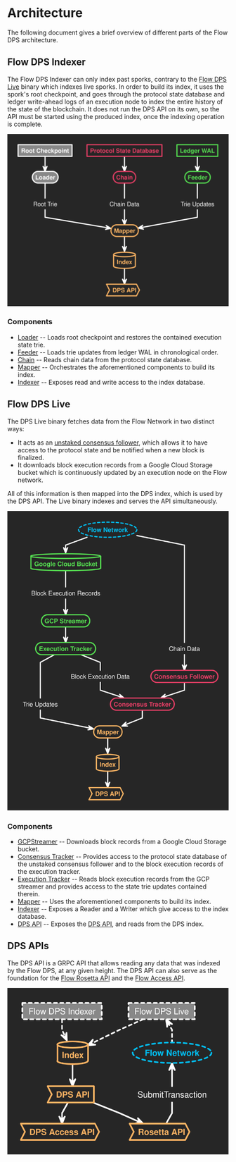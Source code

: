 # Architecture

The following document gives a brief overview of different parts of the Flow DPS architecture.

## Flow DPS Indexer

The Flow DPS Indexer can only index past sporks, contrary to the [Flow DPS Live](#flow-dps-live) binary which indexes live sporks.
In order to build its index, it uses the spork's root checkpoint, and goes through the protocol state database and ledger write-ahead logs of an execution node to index the entire history of the state of the blockchain.
It does not run the DPS API on its own, so the API must be started using the produced index, once the indexing operation is complete.

[![Flow DPS Indexer](./svg/flow_dps_indexer.svg)](./svg/flow_dps_indexer.svg)

### Components

* [Loader](https://pkg.go.dev/github.com/optakt/flow-dps/service/loader) -- Loads root checkpoint and restores the contained execution state trie.
* [Feeder](https://pkg.go.dev/github.com/optakt/flow-dps/service/feeder) -- Loads trie updates from ledger WAL in chronological order.
* [Chain](https://pkg.go.dev/github.com/optakt/flow-dps/service/chain) -- Reads chain data from the protocol state database.
* [Mapper](https://pkg.go.dev/github.com/optakt/flow-dps/service/mapper) -- Orchestrates the aforementioned components to build its index.
* [Indexer](https://pkg.go.dev/github.com/optakt/flow-dps/service/index) -- Exposes read and write access to the index database.

## Flow DPS Live

The DPS Live binary fetches data from the Flow Network in two distinct ways:

* It acts as an [unstaked consensus follower](https://github.com/onflow/full-observer-node-example), which allows it to have access to the protocol state and be notified when a new block is finalized.
* It downloads block execution records from a Google Cloud Storage bucket which is continuously updated by an execution node on the Flow network.

All of this information is then mapped into the DPS index, which is used by the DPS API. The Live binary indexes and serves the API simultaneously.

[![Flow DPS Live](./svg/flow_dps_live.svg)](./svg/flow_dps_live.svg)

### Components

* [GCPStreamer](https://pkg.go.dev/github.com/optakt/flow-dps/service/cloud) -- Downloads block records from a Google Cloud Storage bucket.
* [Consensus Tracker](https://pkg.go.dev/github.com/optakt/flow-dps/service/tracker#Consensus) -- Provides access to the protocol state database of the unstaked consensus follower and to the block execution records of the execution tracker.
* [Execution Tracker](https://pkg.go.dev/github.com/optakt/flow-dps/service/tracker#Execution) -- Reads block execution records from the GCP streamer and provides access to the state trie updates contained therein.
* [Mapper](https://pkg.go.dev/github.com/optakt/flow-dps/service/mapper) -- Uses the aforementioned components to build its index.
* [Indexer](https://pkg.go.dev/github.com/optakt/flow-dps/service/index) -- Exposes a Reader and a Writer which give access to the index database.
* [DPS API](https://pkg.go.dev/github.com/optakt/flow-dps/api/dps) -- Exposes the [DPS API](./dps-api.md), and reads from the DPS index.

## DPS APIs

The DPS API is a GRPC API that allows reading any data that was indexed by the Flow DPS, at any given height.
The DPS API can also serve as the foundation for the [Flow Rosetta API](https://github.com/optakt/flow-dps-rosetta) and the [Flow Access API](https://github.com/optakt/flow-dps-access).

[![DPS APIs](./svg/api.svg)](./svg/api.svg)